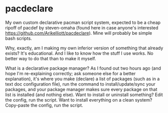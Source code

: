 # pacdeclare
My own custom declarative pacman script system, expected to be a cheap ripoff of pacdef by steven-omaha (found here in case anyone's interested https://github.com/Arikelliott/pacdeclare). Mine will probably be simple bash scripts.

Why, exactly, am I making my own inferior version of something that already exists? It's educational. And I like to know how the stuff I use works. No better way to do that than to make it myself.

What is a declarative package manager? As I found out two hours ago (and hope I'm re-explaining correctly; ask someone else for a better explanation), it's where you make (declare) a list of packages (such as in a text doc configuration file), run the command to install/update/sync your packages, and your package manager makes sure every package on that list is installed (and nothing else). Want to install or uninstall something? Edit the config, run the script. Want to install everything on a clean system? Copy-paste the config, run the script.
